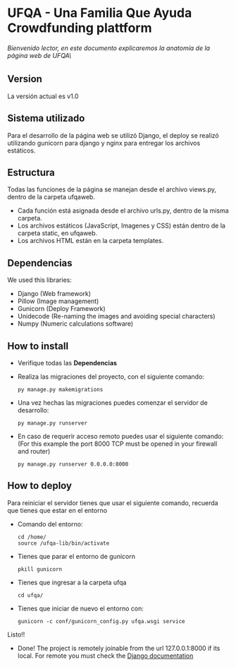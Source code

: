 # UFQA - Una Familia Que Ayuda Crowdfunding plattform

###### Bienvenido lector, en este documento explicaremos la anatomía de la página web de UFQA\


## Version

La versión actual es v1.0


## Sistema utilizado

Para el desarrollo de la página web se utilizó Django, el deploy se realizó utilizando gunicorn para django y nginx para entregar los archivos estáticos.

## Estructura

Todas las funciones de la página se manejan desde el archivo views.py, dentro de la carpeta ufqaweb.

- Cada función está asignada desde el archivo urls.py, dentro de la misma carpeta.
- Los archivos estáticos (JavaScript, Imagenes y CSS) están dentro de la carpeta static, en ufqaweb.
- Los archivos HTML están en la carpeta templates.

## Dependencias

  We used this libraries:
  
  - Django (Web framework)
  - Pillow (Image management)
  - Gunicorn (Deploy Framework)
  - Unidecode (Re-naming the images and avoiding special characters)
  - Numpy (Numeric calculations software)

## How to install

  - Verifique todas las **Dependencias**
  - Realiza las migraciones del proyecto, con el siguiente comando:
  
    ```
    py manage.py makemigrations
    ```
  - Una vez hechas las migraciones puedes comenzar el servidor de desarrollo:
  
    ```
    py manage.py runserver
    ```
  - En caso de requerir acceso remoto puedes usar el siguiente comando: (For this example the port 8000 TCP must be opened in your firewall and router)
    
      ```
      py manage.py runserver 0.0.0.0:8000
      ```

## How to deploy

  Para reiniciar el servidor tienes que usar el siguiente comando, recuerda que tienes que estar en el entorno

  - Comando del entorno:
    ```
    cd /home/
    source /ufqa-lib/bin/activate
    ```
  - Tienes que parar el entorno de gunicorn

    ```
    pkill gunicorn
    ```
  
  - Tienes que ingresar a la carpeta ufqa
    ```
    cd ufqa/
    ```
  - Tienes que iniciar de nuevo el entorno con:

    ``gunicorn -c conf/gunicorn_config.py ufqa.wsgi service``


  Listo!!
  


  - Done! The project is remotely joinable from the url 127.0.0.1:8000 if its local. For remote you must check the [Django documentation](https://docs.djangoproject.com/en/4.0/)
